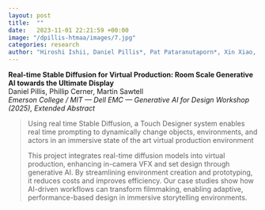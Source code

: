 ```yaml
---
layout: post
title:  ""
date:   2023-11-01 22:21:59 +00:00
image: "/dpillis-htmaa/images/7.jpg"
categories: research
author: "Hiroshi Ishii, Daniel Pillis*, Pat Pataranutaporn*, Xin Xiao, Alaa Algargoosh, Lucy Li, Jean-Baptiste Labrune (2024)"
---
```

**Real-time Stable Diffusion for Virtual Production: Room Scale Generative AI towards the Ultimate Display**  
Daniel Pillis, Phillip Cerner, Martin Sawtell  
*Emerson College / MIT — Dell EMC — Generative AI for Design Workshop (2025), Extended Abstract*
<blockquote>
  <p>
Using real time Stable Diffusion, a Touch Designer system enables real time prompting to dynamically change objects, environments, and actors in an immersive state of the art virtual production environment 

This project integrates real-time diffusion models into virtual production, enhancing in-camera VFX and set design through generative AI. By streamlining environment creation and prototyping, it reduces costs and improves efficiency. Our case studies show how AI-driven workflows can transform filmmaking, enabling adaptive, performance-based design in immersive storytelling environments.
    </p>
</blockquote>
